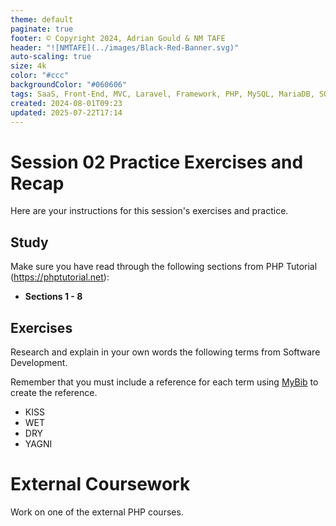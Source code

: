 ```yaml
---
theme: default
paginate: true
footer: © Copyright 2024, Adrian Gould & NM TAFE
header: "![NMTAFE](../images/Black-Red-Banner.svg)"
auto-scaling: true
size: 4k
color: "#ccc"
backgroundColor: "#060606"
tags: SaaS, Front-End, MVC, Laravel, Framework, PHP, MySQL, MariaDB, SQLite, Testing, Unit Testing, Feature Testing, PEST
created: 2024-08-01T09:23
updated: 2025-07-22T17:14
---
```

# Session 02 Practice Exercises and Recap

Here are your instructions for this session's exercises and practice.

## Study

Make sure you have read through the following sections from PHP Tutorial (https://phptutorial.net):

- **Sections 1 - 8**

## Exercises

Research and explain in your own words the following terms from Software Development.

Remember that you must include a reference for each term using [MyBib](https://mybib.com) to create the reference.

- KISS
- WET
- DRY
- YAGNI



# External Coursework

Work on one of the external PHP courses.